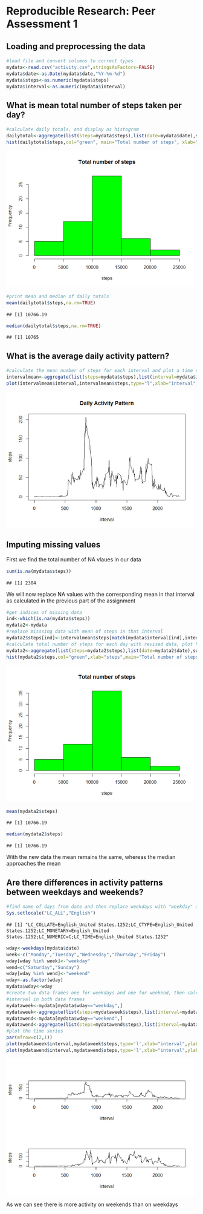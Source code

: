 # Reproducible Research: Peer Assessment 1
## Loading and preprocessing the data

```r
#load file and convert columns to correct types
mydata<-read.csv("activity.csv",stringsAsFactors=FALSE)
mydata$date<-as.Date(mydata$date,"%Y-%m-%d")
mydata$steps<-as.numeric(mydata$steps)
mydata$interval<-as.numeric(mydata$interval)
```

## What is mean total number of steps taken per day?

```r
#calculate daily totals, and display as histogram
dailytotal<-aggregate(list(steps=mydata$steps),list(date=mydata$date),sum)
hist(dailytotal$steps,col="green", main="Total number of steps", xlab="steps")
```

![](PA1_files/figure-html/unnamed-chunk-2-1.png) 

```r
#print mean and median of daily totals
mean(dailytotal$steps,na.rm=TRUE)
```

```
## [1] 10766.19
```

```r
median(dailytotal$steps,na.rm=TRUE)
```

```
## [1] 10765
```

## What is the average daily activity pattern?

```r
#calculate the mean number of steps for each interval and plot a time series of the data
intervalmean<-aggregate(list(steps=mydata$steps),list(interval=mydata$interval),mean,na.rm=TRUE)
plot(intervalmean$interval,intervalmean$steps,type="l",xlab="interval",ylab="steps",main="Daily Activity Pattern")
```

![](PA1_files/figure-html/unnamed-chunk-3-1.png) 

## Imputing missing values
First we find the total number of NA vlaues in our data

```r
sum(is.na(mydata$steps))
```

```
## [1] 2304
```

We will now replace NA values with the corresponding mean in that interval as calculated in the previous part of the assignment


```r
#get indices of missing data
ind<-which(is.na(mydata$steps))
mydata2<-mydata
#replace misssing data with mean of steps in that interval
mydata2$steps[ind]<-intervalmean$steps[match(mydata$interval[ind],intervalmean$interval)]
#calculate total number of steps for each day with revised data, plot histogram of data and calculate mean and median
mydata2<-aggregate(list(steps=mydata2$steps),list(date=mydata2$date),sum)
hist(mydata2$steps,col="green",xlab="steps",main="Total number of steps")
```

![](PA1_files/figure-html/unnamed-chunk-5-1.png) 

```r
mean(mydata2$steps)
```

```
## [1] 10766.19
```

```r
median(mydata2$steps)
```

```
## [1] 10766.19
```
With the new data the mean remains the same, whereas the median approaches the mean

## Are there differences in activity patterns between weekdays and weekends?

```r
#find name of days from date and then replace weekdays with "weekday" and the rest with "weekend"
Sys.setlocale("LC_ALL","English")
```

```
## [1] "LC_COLLATE=English_United States.1252;LC_CTYPE=English_United States.1252;LC_MONETARY=English_United States.1252;LC_NUMERIC=C;LC_TIME=English_United States.1252"
```

```r
wday<-weekdays(mydata$date)
week<-c("Monday","Tuesday","Wednesday","Thursday","Friday")
wday[wday %in% week]<-"weekday"
wend=c("Saturday","Sunday")
wday[wday %in% wend]<-"weekend"
wday<-as.factor(wday)
mydata$wday<-wday
#create two data frames one for weekdays and one for weekend, then calculate the mean number of steps for each 
#interval in both data frames
mydataweek<-mydata[mydata$wday=="weekday",]
mydataweek<-aggregate(list(steps=mydataweek$steps),list(interval=mydataweek$interval),mean,na.rm=TRUE)
mydatawend<-mydata[mydata$wday=="weekend",]
mydatawend<-aggregate(list(steps=mydatawend$steps),list(interval=mydatawend$interval),mean,na.rm=TRUE)
#plot the time series
par(mfrow=c(2,1))
plot(mydataweek$interval,mydataweek$steps,type='l',xlab="interval",ylab="steps")
plot(mydatawend$interval,mydatawend$steps,type='l',xlab="interval",ylab="steps")
```

![](PA1_files/figure-html/unnamed-chunk-6-1.png) 
  
  
As we can see there is more activity on weekends than on weekdays
